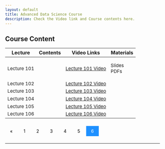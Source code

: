 ```yaml
---
layout: default
title: Advanced Data Science Course
description: Check the Video link and Course contents here.
---
```


## Course Content
<style>
.pagination a {
  color: black;
  float: center;
  padding: 8px 16px;
  text-decoration: none;
  transition: background-color .3s;
}

.pagination a.active {
  background-color: dodgerblue;
  color: white;
}

.pagination a:hover:not(.active) {background-color: #ddd;}
</style>

<table>
<thead>
<tr>
<th>Lecture</th>
<th>Contents</th>
  <th>Video Links</th>
  <th>Materials</th>
</tr>
</thead>
<tbody>
<tr>
<td style="font-size: 15px;">Lecture 101</td>
<td style="font-size: 15px;"></td>
  <td style="font-size: 15px;"><a href="">Lecture 101 Video</a></td>
<td style="font-size: 15px;"><p>Slides<br>
  PDFs</p></td>
</tr>
  <tr>
  <td style="font-size: 15px;">Lecture 102</td>
<td style="font-size: 15px;"></td>
  <td style="font-size: 15px;"><a href="">Lecture 102 Video</a></td>
<td></td>
</tr>
  <tr>
<td style="font-size: 15px;">Lecture 103</td>
<td style="font-size: 15px;"></td>
  <td style="font-size: 15px;"><a href="">Lecture 103 Video</a></td>
<td></td>
</tr>
   <tr>
<td style="font-size: 15px;" >Lecture 104</td>
<td style="font-size: 15px;"></td>
  <td style="font-size: 15px;"><a href="">Lecture 104 Video</a></td>
<td></td>
</tr>
   <tr>
<td style="font-size: 15px;">Lecture 105</td>
<td style="font-size: 15px;"></td>
  <td style="font-size: 15px;"><a href="">Lecture 105 Video</a></td>
<td></td>
</tr>
   <tr>
<td style="font-size: 15px;">Lecture 106</td>
<td style="font-size: 15px;"></td>
  <td style="font-size: 15px;"><a href="">Lecture 106 Video</a></td>
<td></td>
</tr>
</tbody>
</table>

<br>
<div class="pagination">
  <a href="course_page5.html">&laquo;</a>
  <a href="course_page.html">1</a>
  <a href="course_page2.html">2</a>
  <a href="course_page3.html">3</a>
  <a href="course_page4.html">4</a>
  <a href="course_page5.html">5</a>
  <a class="active" href="course_page6.html">6</a>
  
</div>
<br>

---
